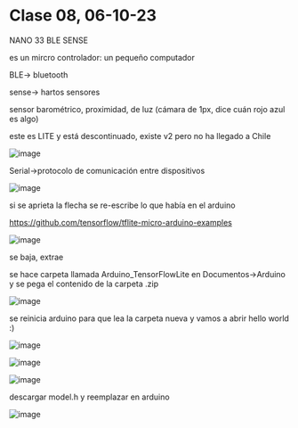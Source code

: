 # Clase 08, 06-10-23

NANO 33 BLE SENSE

es un mircro controlador: un pequeño computador

BLE-> bluetooth

sense-> hartos sensores

sensor barométrico, proximidad, de luz (cámara de 1px, dice cuán rojo azul es algo)

este es LITE y está descontinuado, existe v2 pero no ha llegado a Chile

![image](https://github.com/latexlavanda/audiv027-2023-2/assets/142627713/50c258ff-7bcb-4d42-bba1-b87fa419ad5f)

Serial->protocolo de comunicación entre dispositivos

![image](https://github.com/latexlavanda/audiv027-2023-2/assets/142627713/310898d2-6651-4d59-9fb4-8eaad3ad49db)

si se aprieta la flecha se re-escribe lo que había en el arduino

https://github.com/tensorflow/tflite-micro-arduino-examples

![image](https://github.com/latexlavanda/audiv027-2023-2/assets/142627713/7cd3fad1-86d1-4fdb-87ca-b889c0760de6)

se baja, extrae

se hace carpeta llamada Arduino_TensorFlowLite en Documentos->Arduino y se pega el contenido de la carpeta .zip

![image](https://github.com/latexlavanda/audiv027-2023-2/assets/142627713/a3a23a4c-9ea2-443a-868a-772959cd1cae)

se reinicia arduino para que lea la carpeta nueva y vamos a abrir hello world :)

![image](https://github.com/latexlavanda/audiv027-2023-2/assets/142627713/04f2fd99-1911-41ee-9cd9-547380062d70)

![image](https://github.com/latexlavanda/audiv027-2023-2/assets/142627713/d0c00315-fee5-4cf5-a487-990df87536ad)

![image](https://github.com/latexlavanda/audiv027-2023-2/assets/142627713/8498ef59-0ff9-4a4d-8436-dff615a9a422)

descargar model.h y reemplazar en arduino

![image](https://github.com/latexlavanda/audiv027-2023-2/assets/142627713/2f9492ac-fb0c-458b-a221-a41dde1a395d)
